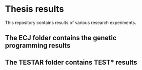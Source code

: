 # Thesis results

This repository contains results of various research experiments.

## The ECJ folder contains the genetic programming results

## The TESTAR folder contains TEST* results
 
